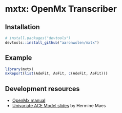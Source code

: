 # mxtx: OpenMx Transcriber

## Installation

```r
# install.packages("devtools")
devtools::install_github("aaronwolen/mxtx")
```

## Example

```r
library(mxtx)
mxReport(list(AdeFit, AeFit, c(AdeFit, AeFit)))
```

## Development resources

* [OpenMx manual](http://openmx.psyc.virginia.edu/docs/OpenMx/latest/OpenMxUserGuide.pdf)
* [Univariate ACE Model slides](http://www.vipbg.vcu.edu/media/course/HGEN619_2015/TwinModels.pdf) by Hermine Maes
